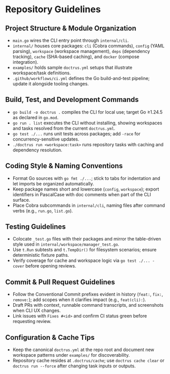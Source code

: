 # Repository Guidelines

## Project Structure & Module Organization
- `main.go` wires the CLI entry point through `internal/cli`.
- `internal/` houses core packages: `cli` (Cobra commands), `config` (YAML parsing), `workspace` (workspace management), `deps` (dependency tracking), `cache` (SHA-based caching), and `docker` (compose integration).
- `examples/` holds sample `doctrus.yml` setups that illustrate workspace/task definitions.
- `.github/workflows/ci.yml` defines the Go build-and-test pipeline; update it alongside tooling changes.

## Build, Test, and Development Commands
- `go build -o doctrus .` compiles the CLI for local use; target Go ≥1.24.5 as declared in `go.mod`.
- `go run . list` executes the CLI without installing, showing workspaces and tasks resolved from the current `doctrus.yml`.
- `go test ./...` runs unit tests across packages; add `-race` for concurrency-sensitive updates.
- `./doctrus run <workspace:task>` runs repository tasks with caching and dependency resolution.

## Coding Style & Naming Conventions
- Format Go sources with `go fmt ./...`; stick to tabs for indentation and let imports be organized automatically.
- Keep package names short and lowercase (`config`, `workspace`); export identifiers in PascalCase with doc comments when part of the CLI surface.
- Place Cobra subcommands in `internal/cli`, naming files after command verbs (e.g., `run.go`, `list.go`).

## Testing Guidelines
- Colocate `_test.go` files with their packages and mirror the table-driven style used in `internal/workspace/manager_test.go`.
- Use `t.Run` subtests and `t.TempDir()` for filesystem scenarios; ensure deterministic fixture paths.
- Verify coverage for cache and workspace logic via `go test ./... -cover` before opening reviews.

## Commit & Pull Request Guidelines
- Follow the Conventional Commit prefixes evident in history (`feat:`, `fix:`, `remove:`); add scopes when it clarifies impact (e.g., `feat(cli):`).
- Draft PRs with context, runnable command transcripts, and screenshots when CLI UX changes.
- Link issues with `Fixes #<id>` and confirm CI status green before requesting review.

## Configuration & Cache Tips
- Keep the canonical `doctrus.yml` at the repo root and document new workspace patterns under `examples/` for discoverability.
- Repository cache resides at `.doctrus/cache`; use `doctrus cache clear` or `doctrus run --force` after changing task inputs or outputs.
